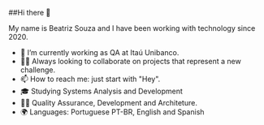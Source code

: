##Hi there 👋

My name is Beatriz Souza and I have been working with technology since 2020.

- 🔭 I’m currently working as QA at Itaú Unibanco.
- 💪🏽 Always looking to collaborate on projects that represent a new challenge.
- 📫 How to reach me: just start with "Hey".
- 🎓 Studying Systems Analysis and Development
- 👨‍💻 Quality Assurance, Development and Architeture.
- 🌍 Languages: Portuguese PT-BR, English and Spanish 
